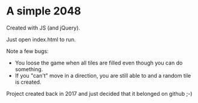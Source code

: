 # A simple 2048
Created with JS (and jQuery).

Just open index.html to run.

Note a few bugs:
- You loose the game when all tiles are filled even though you can do something.
- If you "can't" move in a direction, you are still able to and a random tile is created.


Project created back in 2017 and just decided that it belonged on github ;-)

